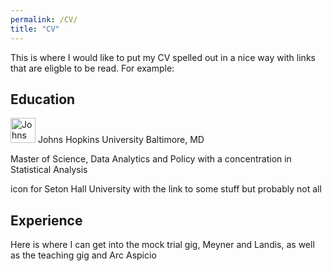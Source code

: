 ```yaml
---
permalink: /CV/
title: "CV"
---
```

This is where I would like to put my CV spelled out in a nice way with links that are eligble to be read. For example:

## Education

<img src="{{ site.baseurl }}/assets/images/Johns_Hopkins_Logo.png" alt="Johns Hopkins Univeristy Logo" height= "40" width="40">
Johns Hopkins University Baltimore, MD

Master of Science, Data Analytics and Policy with a concentration in Statistical Analysis


icon for Seton Hall University with the link to some stuff but probably not all

## Experience

Here is where I can get into the mock trial gig, Meyner and Landis, as well as the teaching gig and Arc Aspicio
